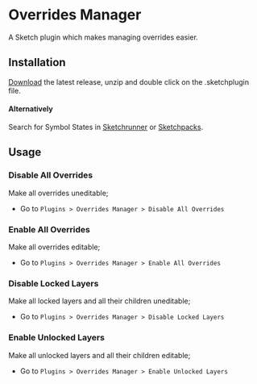 # Overrides Manager

A Sketch plugin which makes managing overrides easier.


## Installation

[Download][] the latest release, unzip and double click on the .sketchplugin file.

[Download]: https://github.com/ozgurgunes/Sketch-Overrides-Manager/releases/latest/download/overrides-manager.sketchplugin.zip

#### Alternatively

Search for Symbol States in [Sketchrunner](http://sketchrunner.com/) or [Sketchpacks](https://sketchpacks.com/).

## Usage

### Disable All Overrides

Make all overrides uneditable;

* Go to ```Plugins > Overrides Manager > Disable All Overrides```

### Enable All Overrides

Make all overrides editable;

* Go to ```Plugins > Overrides Manager > Enable All Overrides```

### Disable Locked Layers

Make all locked layers and all their children uneditable;

* Go to ```Plugins > Overrides Manager > Disable Locked Layers```

### Enable Unlocked Layers

Make all unlocked layers and all their children editable;

* Go to ```Plugins > Overrides Manager > Enable Unlocked Layers```

